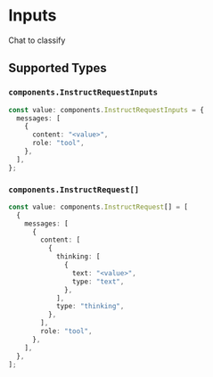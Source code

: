 # Inputs

Chat to classify


## Supported Types

### `components.InstructRequestInputs`

```typescript
const value: components.InstructRequestInputs = {
  messages: [
    {
      content: "<value>",
      role: "tool",
    },
  ],
};
```

### `components.InstructRequest[]`

```typescript
const value: components.InstructRequest[] = [
  {
    messages: [
      {
        content: [
          {
            thinking: [
              {
                text: "<value>",
                type: "text",
              },
            ],
            type: "thinking",
          },
        ],
        role: "tool",
      },
    ],
  },
];
```

